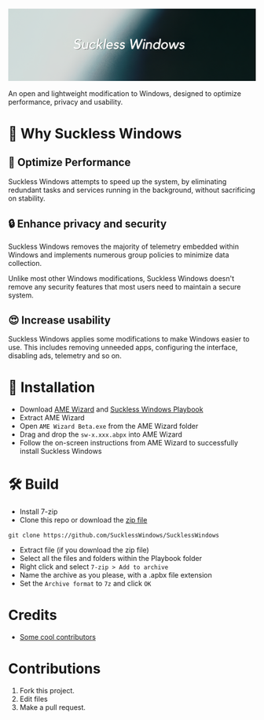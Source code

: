 ![banner](https://raw.githubusercontent.com/SucklessWindows/artworks/main/banner.png)

An open and lightweight modification to Windows, designed to optimize performance, privacy and usability.

# 🤔 Why Suckless Windows
## 🚀 Optimize Performance
Suckless Windows attempts to speed up the system, by eliminating redundant tasks and services running in the background, without sacrificing on stability.

## 🔒 Enhance privacy and security
Suckless Windows removes the majority of telemetry embedded within Windows and implements numerous group policies to minimize data collection.

Unlike most other Windows modifications, Suckless Windows doesn't remove any security features that most users need to maintain a secure system.

## 😍 Increase usability
Suckless Windows applies some modifications to make Windows easier to use. This includes removing unneeded apps, configuring the interface, disabling ads, telemetry and so on.

# 🔧 Installation
- Download [AME Wizard](https://ameliorated.io/) and [Suckless Windows Playbook](https://github.com/SucklessWindows/SucklessWindows/releases/latest)
- Extract AME Wizard
- Open `AME Wizard Beta.exe` from the AME Wizard folder
- Drag and drop the `sw-x.xxx.abpx` into AME Wizard
- Follow the on-screen instructions from AME Wizard to successfully install Suckless Windows

# 🛠️ Build
- Install 7-zip
- Clone this repo or download the [zip file](https://github.com/SucklessWindows/SucklessWindows/archive/main.zip)
```
git clone https://github.com/SucklessWindows/SucklessWindows
```
- Extract file (if you download the zip file)
- Select all the files and folders within the Playbook folder
- Right click and select `7-zip > Add to archive`
- Name the archive as you please, with a .apbx file extension
- Set the `Archive format` to `7z` and click `OK`

# Credits
- [Some cool contributors](https://github.com/SucklessWindows/SucklessWindows/graphs/contributors)

# Contributions
1. Fork this project.
2. Edit files
3. Make a pull request.

